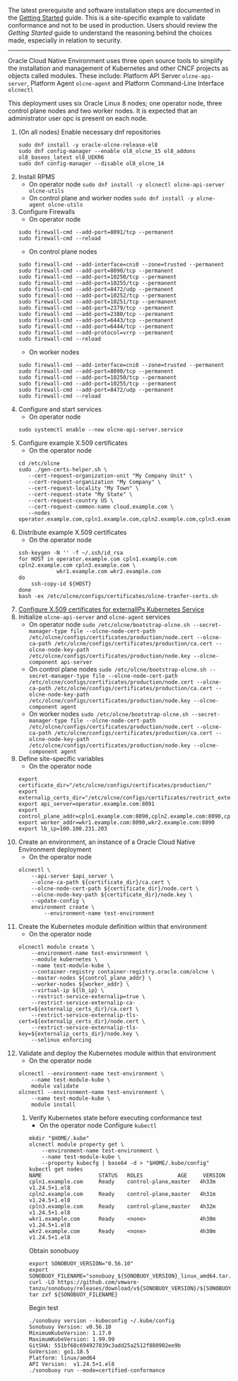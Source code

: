 The latest prerequisite and software installation steps are documented in the [Getting Started](https://docs.oracle.com/en/operating-systems/olcne/start/) guide. 
This is a site-specific example to validate conformance and not to be used in production. Users should review the _Getting Started_ guide to understand the reasoning behind the choices made, especially in relation to security. 
***
Oracle Cloud Native Environment uses three open source tools to simplify the installation and management of Kubernetes and other CNCF projects as objects called modules.
These include: Platform API Server `olcne-api-server`, Platform Agent `olcne-agent` and Platform Command-Line Interface `olcnectl`

This deployment uses six Oracle Linux 8 nodes; one operator node, three control plane nodes and two worker nodes.
It is expected that an administrator user opc is present on each node.
1. (On all nodes) Enable necessary dnf repositories
    ~~~
    sudo dnf install -y oracle-olcne-release-el8
    sudo dnf config-manager --enable ol8_olcne_15 ol8_addons ol8_baseos_latest ol8_UEKR6
    sudo dnf config-manager --disable ol8_olcne_14
    ~~~
2. Install RPMS
    - On operator node
        `sudo dnf install -y olcnectl olcne-api-server olcne-utils`
    - On control plane and worker nodes
        `sudo dnf install -y olcne-agent olcne-utils`
3. Configure Firewalls
    - On operator node
    ~~~
    sudo firewall-cmd --add-port=8091/tcp --permanent
    sudo firewall-cmd --reload
    ~~~
    - On control plane nodes
    ~~~
    sudo firewall-cmd --add-interface=cni0 --zone=trusted --permanent 
    sudo firewall-cmd --add-port=8090/tcp --permanent
    sudo firewall-cmd --add-port=10250/tcp --permanent
    sudo firewall-cmd --add-port=10255/tcp --permanent
    sudo firewall-cmd --add-port=8472/udp --permanent
    sudo firewall-cmd --add-port=10252/tcp --permanent
    sudo firewall-cmd --add-port=10251/tcp --permanent
    sudo firewall-cmd --add-port=2379/tcp --permanent
    sudo firewall-cmd --add-port=2380/tcp --permanent
    sudo firewall-cmd --add-port=6443/tcp --permanent
    sudo firewall-cmd --add-port=6444/tcp --permanent
    sudo firewall-cmd --add-protocol=vrrp --permanent
    sudo firewall-cmd --reload
    ~~~
    - On worker nodes
    ~~~
    sudo firewall-cmd --add-interface=cni0 --zone=trusted --permanent 
    sudo firewall-cmd --add-port=8090/tcp --permanent
    sudo firewall-cmd --add-port=10250/tcp --permanent
    sudo firewall-cmd --add-port=10255/tcp --permanent
    sudo firewall-cmd --add-port=8472/udp --permanent
    sudo firewall-cmd --reload
    ~~~
4. Configure and start services
    - On operator node
    ~~~
    sudo systemctl enable --now olcne-api-server.service
    ~~~
5. Configure example X.509 certificates
    - On the operator node
    ~~~
    cd /etc/olcne
    sudo ./gen-certs-helper.sh \
       --cert-request-organization-unit "My Company Unit" \
       --cert-request-organization "My Company" \
       --cert-request-locality "My Town" \
       --cert-request-state "My State" \
       --cert-request-country US \
       --cert-request-common-name cloud.example.com \
       --nodes operator.example.com,cpln1.example.com,cpln2.example.com,cpln3.example.com,wkr1.example.com,wkr2.example.com
    ~~~
6. Distribute example X.509 certificates
    - On the operator node
    ~~~
    ssh-keygen -N '' -f ~/.ssh/id_rsa
    for HOST in operator.example.com cpln1.example.com cpln2.example.com cpln3.example.com \
                wkr1.example.com wkr2.example.com
    do
        ssh-copy-id ${HOST}
    done
    bash -ex /etc/olcne/configs/certificates/olcne-tranfer-certs.sh
    ~~~
7. [Configure X.509 certificates for externalIPs Kubernetes Service](https://docs.oracle.com/en/operating-systems/olcne/start/install.html#certs-setup-ext-ips) 
8. Initialize `olcne-api-server` and `olcne-agent` services
    - On operator node
        `sudo /etc/olcne/bootstrap-olcne.sh --secret-manager-type file --olcne-node-cert-path /etc/olcne/configs/certificates/production/node.cert --olcne-ca-path /etc/olcne/configs/certificates/production/ca.cert --olcne-node-key-path /etc/olcne/configs/certificates/production/node.key --olcne-component api-server`
    - On control plane nodes
        `sudo /etc/olcne/bootstrap-olcne.sh --secret-manager-type file --olcne-node-cert-path /etc/olcne/configs/certificates/production/node.cert --olcne-ca-path /etc/olcne/configs/certificates/production/ca.cert --olcne-node-key-path /etc/olcne/configs/certificates/production/node.key --olcne-component agent`
    - On worker nodes
        `sudo /etc/olcne/bootstrap-olcne.sh --secret-manager-type file --olcne-node-cert-path /etc/olcne/configs/certificates/production/node.cert --olcne-ca-path /etc/olcne/configs/certificates/production/ca.cert --olcne-node-key-path /etc/olcne/configs/certificates/production/node.key --olcne-component agent`
9. Define site-specific variables
    - On the operator node
    ~~~
    export certificate_dir="/etc/olcne/configs/certificates/production/"
    export externalip_certs_dir="/etc/olcne/configs/certificates/restrict_external_ip/production/"
    export api_server=operator.example.com:8091
    export control_plane_addr=cpln1.example.com:8090,cpln2.example.com:8090,cpln3.example.com:8090
    export worker_addr=wkr1.example.com:8090,wkr2.example.com:8090
    export lb_ip=100.100.231.203
    ~~~
10. Create an environment, an instance of a Oracle Cloud Native Environment deployment
    - On the operator node
    ~~~
    olcnectl \
        --api-server $api_server \
        --olcne-ca-path ${certificate_dir}/ca.cert \
        --olcne-node-cert-path ${certificate_dir}/node.cert \
        --olcne-node-key-path ${certificate_dir}/node.key \
        --update-config \
        environment create \
            --environment-name test-environment
    ~~~
11. Create the Kubernetes module definition within that environment
    - On the operator node
    ~~~
    olcnectl module create \
        --environment-name test-environment \
        --module kubernetes \
        --name test-module-kube \
        --container-registry container-registry.oracle.com/olcne \
        --master-nodes ${control_plane_addr} \
        --worker-nodes ${worker_addr} \
        --virtual-ip ${lb_ip} \
        --restrict-service-externalip=true \
        --restrict-service-externalip-ca-cert=${externalip_certs_dir}/ca.cert \
        --restrict-service-externalip-tls-cert=${externalip_certs_dir}/node.cert \
        --restrict-service-externalip-tls-key=${externalip_certs_dir}/node.key \
        --selinux enforcing
    ~~~
12. Validate and deploy the Kubernetes module within that environment
    - On the operator node
    ~~~
    olcnectl --environment-name test-environment \
        --name test-module-kube \
        module validate
    olcnectl --environment-name test-environment \
        --name test-module-kube \
        module install
    ~~~
    1. Verify Kubernetes state before executing conformance test
       - On the operator node
       Configure `kubectl`
       ~~~
       mkdir "$HOME/.kube"
       olcnectl module property get \
           --environment-name test-environment \
           --name test-module-kube \
           --property kubecfg | base64 -d > "$HOME/.kube/config"
       kubectl get nodes
       NAME                  STATUS   ROLES    	      AGE     VERSION
       cpln1.example.com     Ready    control-plane,master   4h33m   v1.24.5+1.el8
       cpln2.example.com     Ready    control-plane,master   4h31m   v1.24.5+1.el8
       cpln3.example.com     Ready    control-plane,master   4h32m   v1.24.5+1.el8
       wkr1.example.com      Ready    <none>                 4h30m   v1.24.5+1.el8
       wkr2.example.com      Ready    <none>                 4h30m   v1.24.5+1.el8
       ~~~
       Obtain sonobuoy
       ~~~
       export SONOBUOY_VERSION="0.56.10"
       export SONOBUOY_FILENAME="sonobuoy_${SONOBUOY_VERSION}_linux_amd64.tar.gz"
       curl -LO https://github.com/vmware-tanzu/sonobuoy/releases/download/v${SONOBUOY_VERSION}/${SONOBUOY_FILENAME}
       tar zxf ${SONOBUOY_FILENAME}
       ~~~
       Begin test
       ~~~
       ./sonobuoy version --kubeconfig ~/.kube/config
       Sonobuoy Version: v0.56.10
       MinimumKubeVersion: 1.17.0
       MaximumKubeVersion: 1.99.99
       GitSHA: 551bf68c694927839c3add25a2512f880902ee9b
       GoVersion: go1.18.5
       Platform: linux/amd64
       API Version:  v1.24.5+1.el8
       ./sonobuoy run --mode=certified-conformance
       ~~~
